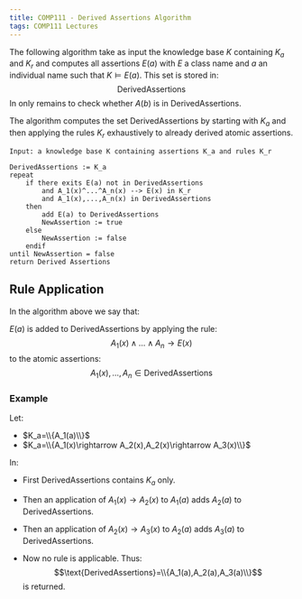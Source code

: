 ```yaml
---
title: COMP111 - Derived Assertions Algorithm
tags: COMP111 Lectures
---
```

The following algorithm take as input the knowledge base $K$ containing $K_a$ and $K_r$ and computes all assertions $E(a)$ with $E$ a class name and $a$ an individual name such that $K\models E(a)$. This set is stored in: $$\text{DerivedAssertions}$$ In only remains to check whether $A(b)$ is in $\text{DerivedAssertions}$. 

The algorithm computes the set $\text{DerivedAssertions}$ by starting with $K_a$ and then applying the rules $K_r$ exhaustively to already derived atomic assertions.

```
Input: a knowledge base K containing assertions K_a and rules K_r
	
DerivedAssertions := K_a
repeat
	if there exits E(a) not in DerivedAssertions
		and A_1(x)^...^A_n(x) --> E(x) in K_r
		and A_1(x),...,A_n(x) in DerivedAssertions
	then 
		add E(a) to DerivedAssertions
		NewAssertion := true
	else 
		NewAssertion := false
	endif
until NewAssertion = false
return Derived Assertions
```

## Rule Application
In the algorithm above we say that:

$E(a)$ is added to $\text{DerivedAssertions}$ by applying the rule:
$$A_1(x)\wedge\ldots\wedge A_n\rightarrow E(x)$$
to the atomic assertions:
$$A_1(x),\ldots,A_n\in\text{DerivedAssertions}$$

### Example
Let:

* $K_a=\\{A_1(a)\\}$
* $K_a=\\{A_1(x)\rightarrow A_2(x),A_2(x)\rightarrow A_3(x)\\}$

In:

* First $\text{DerivedAssertions}$ contains $K_a$ only.

* Then an application of $A_1(x)\rightarrow A_2(x)$ to $A_1(a)$ adds $A_2(a)$ to $\text{DerivedAssertions}$.

* Then an application of $A_2(x)\rightarrow A_3(x)$ to $A_2(a)$ adds $A_3(a)$ to $\text{DerivedAssertions}$.

* Now no rule is applicable. Thus:
$$\text{DerivedAssertions}=\\{A_1(a),A_2(a),A_3(a)\\}$$
is returned.